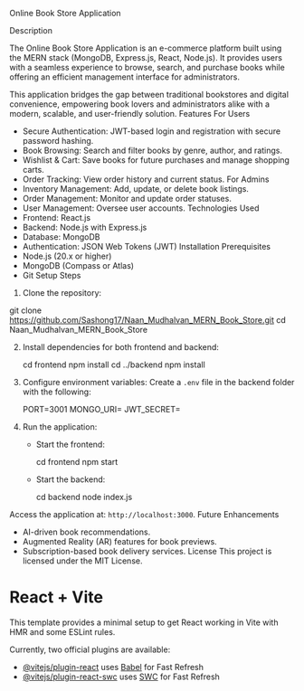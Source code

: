 Online Book Store Application

Description

The Online Book Store Application is an e-commerce platform built using the MERN stack (MongoDB, Express.js, React, Node.js). It provides users with a seamless experience to browse, search, and purchase books while offering an efficient management interface for administrators.

This application bridges the gap between traditional bookstores and digital convenience, empowering book lovers and administrators alike with a modern, scalable, and user-friendly solution.
Features
For Users
- Secure Authentication: JWT-based login and registration with secure password hashing.
- Book Browsing: Search and filter books by genre, author, and ratings.
- Wishlist & Cart: Save books for future purchases and manage shopping carts.
- Order Tracking: View order history and current status.
For Admins
- Inventory Management: Add, update, or delete book listings.
- Order Management: Monitor and update order statuses.
- User Management: Oversee user accounts.
Technologies Used
- Frontend: React.js
- Backend: Node.js with Express.js
- Database: MongoDB
- Authentication: JSON Web Tokens (JWT)
Installation
Prerequisites
- Node.js (20.x or higher)
- MongoDB (Compass or Atlas)
- Git
Setup Steps
1.	Clone the repository:
   

   git clone https://github.com/Sashong17/Naan_Mudhalvan_MERN_Book_Store.git
   cd Naan_Mudhalvan_MERN_Book_Store
   
2. Install dependencies for both frontend and backend:
   
   cd frontend
   npm install
   cd ../backend
   npm install
   
3. Configure environment variables:
   Create a `.env` file in the backend folder with the following:

   PORT=3001
   MONGO_URI=<your-mongodb-uri>
   JWT_SECRET=<your-jwt-secret>

4. Run the application:
   - Start the frontend:

     cd frontend
     npm start

   - Start the backend:
     
     cd backend
     node index.js
     
Access the application at: `http://localhost:3000`.
Future Enhancements
- AI-driven book recommendations.
- Augmented Reality (AR) features for book previews.
- Subscription-based book delivery services.
License
This project is licensed under the MIT License.






# React + Vite

This template provides a minimal setup to get React working in Vite with HMR and some ESLint rules.

Currently, two official plugins are available:

- [@vitejs/plugin-react](https://github.com/vitejs/vite-plugin-react/blob/main/packages/plugin-react/README.md) uses [Babel](https://babeljs.io/) for Fast Refresh
- [@vitejs/plugin-react-swc](https://github.com/vitejs/vite-plugin-react-swc) uses [SWC](https://swc.rs/) for Fast Refresh
